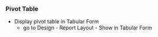 ### Pivot Table
* Display pivot table in Tabular Form 
  - go to Design - Report Layout - Show in Tabular Form
